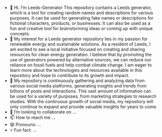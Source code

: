 - 👋 Hi, I’m Leeds-Generator This repository contains a Leeds generator, which is a tool for creating random names and descriptions for various purposes. It can be used for generating fake names or descriptions for fictional characters, products, or businesses. It can also be used as a fun and creative tool for brainstorming ideas or coming up with unique concepts.
- 👀 My interest for a Leeds generator repository lies in my passion for renewable energy and sustainable solutions. As a resident of Leeds, I am excited to see a local initiative focused on creating and sharing resources for clean energy generation. I believe that by promoting the use of generators powered by alternative sources, we can reduce our reliance on fossil fuels and help combat climate change. I am eager to learn more about the technologies and resources available in this repository and hope to contribute to its growth and impact.
- 🌱 My repository is continuously gathering and analyzing data from various social media platforms, generating insights and trends from billions of posts and interactions. This vast amount of information can be used for a variety of purposes, from marketing strategies to research studies. With the continuous growth of social media, my repository will only continue to expand and provide valuable insights for years to come.
- 💞️ I’m looking to collaborate on ...
- 📫 How to reach me ...
- 😄 Pronouns: ...
- ⚡ Fun fact: ...

<!---
Carolinemn5252/Carolinemn5252 is a ✨ special ✨ repository because its `README.md` (this file) appears on your GitHub profile.
You can click the Preview link to take a look at your changes.
--->
